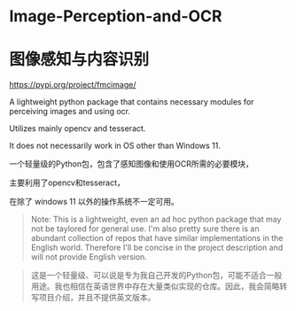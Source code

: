 # Image-Perception-and-OCR

# 图像感知与内容识别

https://pypi.org/project/fmcimage/

A lightweight python package that contains necessary modules for perceiving images and using ocr.

Utilizes mainly opencv and tesseract.

It does not necessarily work in OS other than Windows 11.

一个轻量级的Python包，包含了感知图像和使用OCR所需的必要模块，

主要利用了opencv和tesseract，

在除了 windows 11 以外的操作系统不一定可用。

> Note:
> This is a lightweight, even an ad hoc python package that may not be taylored for general use. I'm also pretty sure there is an abundant collection of repos that have similar implementations in the English world. Therefore I'll be concise in the project description and will not provide English version.

> 这是一个轻量级、可以说是专为我自己开发的Python包，可能不适合一般用途。我也相信在英语世界中存在大量类似实现的仓库。因此，我会简略转写项目介绍，并且不提供英文版本。

